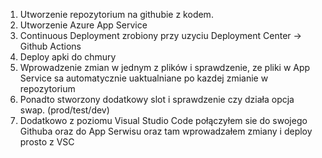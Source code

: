1) Utworzenie repozytorium na githubie z kodem.
2) Utworzenie Azure App Service
3) Continuous Deployment zrobiony przy uzyciu Deployment Center -> Github Actions
4) Deploy apki do chmury
5) Wprowadzenie zmian w jednym z plików i sprawdzenie, ze pliki w App Service sa automatycznie uaktualniane po kazdej zmianie w repozytorium
6) Ponadto stworzony dodatkowy slot i sprawdzenie czy działa opcja swap. (prod/test/dev)<br/>
7) Dodatkowo z poziomu Visual Studio Code połączyłem sie do swojego Githuba oraz do App Serwisu oraz tam wprowadzałem zmiany i deploy prosto z VSC
